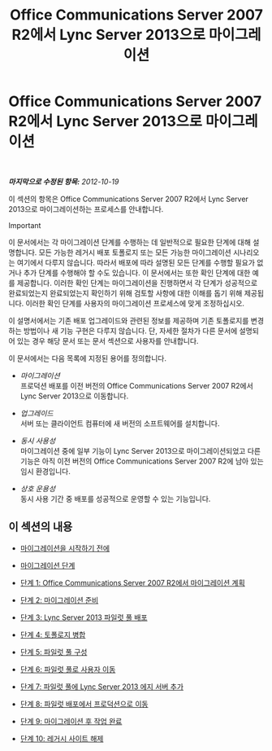 ﻿---
title: Office Communications Server 2007 R2에서 Lync Server 2013으로 마이그레이션
TOCTitle: Office Communications Server 2007 R2에서 Lync Server 2013으로 마이그레이션
ms:assetid: f3fa4f5f-e9a2-4fb7-a12d-20f04173e697
ms:mtpsurl: https://technet.microsoft.com/ko-kr/library/JJ205375(v=OCS.15)
ms:contentKeyID: 49305520
ms.date: 08/24/2015
mtps_version: v=OCS.15
ms.translationtype: HT
---

# Office Communications Server 2007 R2에서 Lync Server 2013으로 마이그레이션

 

_**마지막으로 수정된 항목:** 2012-10-19_

이 섹션의 항목은 Office Communications Server 2007 R2에서 Lync Server 2013으로 마이그레이션하는 프로세스를 안내합니다.


> [!IMPORTANT]
> 이 문서에서는 각 마이그레이션 단계를 수행하는 데 일반적으로 필요한 단계에 대해 설명합니다. 모든 가능한 레거시 배포 토폴로지 또는 모든 가능한 마이그레이션 시나리오는 여기에서 다루지 않습니다. 따라서 배포에 따라 설명된 모든 단계를 수행할 필요가 없거나 추가 단계를 수행해야 할 수도 있습니다. 이 문서에서는 또한 확인 단계에 대한 예를 제공합니다. 이러한 확인 단계는 마이그레이션을 진행하면서 각 단계가 성공적으로 완료되었는지 완료되었는지 확인하기 위해 검토할 사항에 대한 이해를 돕기 위해 제공됩니다. 이러한 확인 단계를 사용자의 마이그레이션 프로세스에 맞게 조정하십시오.



이 설명서에서는 기존 배포 업그레이드와 관련된 정보를 제공하며 기존 토폴로지를 변경하는 방법이나 새 기능 구현은 다루지 않습니다. 단, 자세한 절차가 다른 문서에 설명되어 있는 경우 해당 문서 또는 문서 섹션으로 사용자를 안내합니다.

이 문서에서는 다음 목록에 지정된 용어를 정의합니다.

  - *마이그레이션*   
    프로덕션 배포를 이전 버전의 Office Communications Server 2007 R2에서 Lync Server 2013으로 이동합니다.

<!-- end list -->

  - *업그레이드*   
    서버 또는 클라이언트 컴퓨터에 새 버전의 소프트웨어를 설치합니다.

<!-- end list -->

  - *동시 사용성*   
    마이그레이션 중에 일부 기능이 Lync Server 2013으로 마이그레이션되었고 다른 기능은 아직 이전 버전의 Office Communications Server 2007 R2에 남아 있는 임시 환경입니다.

<!-- end list -->

  - *상호 운용성*   
    동시 사용 기간 중 배포를 성공적으로 운영할 수 있는 기능입니다.

## 이 섹션의 내용

  - [마이그레이션을 시작하기 전에](before-you-begin-the-migration_1.md)

  - [마이그레이션 단계](migration-phases_1.md)

  - [단계 1: Office Communications Server 2007 R2에서 마이그레이션 계획](phase-1-plan-your-migration-from-office-communications-server-2007-r2.md)

  - [단계 2: 마이그레이션 준비](phase-2-prepare-for-migration_1.md)

  - [단계 3: Lync Server 2013 파일럿 풀 배포](phase-3-deploy-lync-server-2013-pilot-pool_1.md)

  - [단계 4: 토폴로지 병합](phase-4-merge-topologies.md)

  - [단계 5: 파일럿 풀 구성](phase-5-configure-the-pilot-pool.md)

  - [단계 6: 파일럿 풀로 사용자 이동](phase-6-move-users-to-the-pilot-pool.md)

  - [단계 7: 파일럿 풀에 Lync Server 2013 에지 서버 추가](phase-7-add-lync-server-2013-edge-server-to-pilot-pool.md)

  - [단계 8: 파일럿 배포에서 프로덕션으로 이동](phase-8-move-from-pilot-deployment-into-production.md)

  - [단계 9: 마이그레이션 후 작업 완료](phase-9-complete-post-migration-tasks.md)

  - [단계 10: 레거시 사이트 해제](phase-10-decommission-legacy-site.md)

